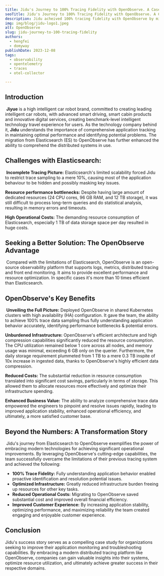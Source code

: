 ```yaml
---
title: Jidu's Journey to 100% Tracing Fidelity with OpenObserve. A Case Study
seoTitle: Jidu's Journey to 100% Tracing Fidelity with OpenObserve. A Case Study
description: Jidu acheived 100% tracing fidelity with OpenObserve by migrating from Elasticsearch to OpenObserve. Read this case study to learn how they did it.
img: img/blog/jidu-logo1.jpeg
alt: OpenObserve
slug: jidu-journey-to-100-tracing-fidelity
authors: 
  - hengfei
  - domyway
publishDate: 2023-12-08
tags:
  - observability
  - opentelemetry
  - traces
  - otel-collector

---
```


## Introduction
​
**Jiyue** is a high intelligent car robot brand, committed to creating leading intelligent car robots, with advanced smart driving, smart cabin products and innovative digital services, creating benchmark-level intelligent technology travel experience for users. As the technology company behind it, **Jidu** understands the importance of comprehensive application tracking in maintaining optimal performance and identifying potential problems. The migration from Elasticsearch (ES) to OpenObserve has further enhanced the ability to comprehend the distributed systems in use.
​
## Challenges with Elasticsearch:
​
**Incomplete Tracing Picture:** Elasticsearch's limited scalability forced Jidu to restrict trace sampling to a mere 10%, causing most of the application behaviour to be hidden and possibly masking key issues.

**Resource performance bottlenecks:** Despite having large amount of dedicated resources (24 CPU cores, 96 GB RAM, and 12 TB storage), it was still difficult to process long-term queries and do statistical analysis, resulting in memory errors and timeouts.

**High Operational Costs:** The demanding resource consumption of Elasticsearch, especially 1 TB of data storage space per day resulted in huge costs.
​
## Seeking a Better Solution: The OpenObserve Advantage
​
Compared with the limitations of Elasticsearch, OpenObserve is an open-source observability platform that supports logs, metrics, distributed tracing and front end monitoring. It aims to provide excellent performance and resource optimization. In specific cases it's more than 10 times efficient than Elasticsearch.
​
## OpenObserve's Key Benefits
​
**Unveiling the Full Picture:** Deployed OpenObserve in shared Kubernetes clusters with high availability (HA) configuration. It gave the team, the ability to achieve 100% trace data sampling thus fully understanding application behavior accurately, identifying performance bottlenecks & potential errors.

**Unburdened Infrastructure:** OpenObserve's efficient architecture and high compression capabilities significantly reduced the resource consumption. The CPU utilization remained below 1 core across all nodes, and memory usage was minimal, exceeding 6 GB only on the querier. Furthermore, the daily storage requirement plummeted from 1 TB to a mere 0.3 TB inspite of 10x increase in ingested data, thanks to OpenObserve's highly efficient data compression.

**Reduced Costs:** The substantial reduction in resource consumption translated into significant cost savings, particularly in terms of storage. This allowed them to allocate resources more effectively and optimize their infrastructure spending.

**Enhanced Business Value:** The ability to analyze comprehensive trace data empowered the engineers to pinpoint and resolve issues rapidly, leading to improved application stability, enhanced operational efficiency, and ultimately, a more satisfied customer base.
​
## Beyond the Numbers: A Transformation Story
​
Jidu's journey from Elasticsearch to OpenObserve exemplifies the power of embracing modern technologies for achieving significant operational improvements. By leveraging OpenObserve's cutting-edge capabilities, the team successfully overcame the limitations of their previous tracing system and achieved the following:
​
- **100% Trace Fidelity:** Fully understanding application behavior enabled proactive identification and resolution potential issues.
- **Optimized Infrastructure:** Greatly reduced infrastructure burden freeing up resources for other key tasks.
- **Reduced Operational Costs:** Migrating to OpenObserve saved substantial cost and improved overall financial efficiency.
- **Improved Customer Experience:** By increasing application stability, optimizing performance, and maximizing reliability the team created engaging and enjoyable customer experience.​

## Conclusion

Jidu's success story serves as a compelling case study for organizations seeking to improve their application monitoring and troubleshooting capabilities. By embracing a modern distributed tracing platform like OpenObserve, companies can gain valuable insights into their systems, optimize resource utilization, and ultimately achieve greater success in their respective domains.
